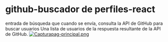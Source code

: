 # github-buscador de perfiles-react
 entrada de búsqueda que cuando se envía, consulta la API de GitHub para buscar usuarios Una lista de usuarios de la respuesta resultante de la API de GitHub.
[![Capturapag-principal.png](https://i.postimg.cc/4NVX6xbF/Capturapag-principal.png)](https://postimg.cc/9rX3VVkG)
